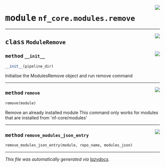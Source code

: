 <!-- markdownlint-disable -->

<a href="../../../../../../tools/nf_core/modules/remove.py#L0"><img align="right" style="float:right;" src="https://img.shields.io/badge/-source-cccccc?style=flat-square"></a>

# <kbd>module</kbd> `nf_core.modules.remove`

---

<a href="../../../../../../tools/nf_core/modules/remove.py#L15"><img align="right" style="float:right;" src="https://img.shields.io/badge/-source-cccccc?style=flat-square"></a>

## <kbd>class</kbd> `ModuleRemove`

<a href="../../../../../../tools/nf_core/modules/remove.py#L16"><img align="right" style="float:right;" src="https://img.shields.io/badge/-source-cccccc?style=flat-square"></a>

### <kbd>method</kbd> `__init__`

```python
__init__(pipeline_dir)
```

Initialise the ModulesRemove object and run remove command

---

<a href="../../../../../../tools/nf_core/modules/remove.py#L22"><img align="right" style="float:right;" src="https://img.shields.io/badge/-source-cccccc?style=flat-square"></a>

### <kbd>method</kbd> `remove`

```python
remove(module)
```

Remove an already installed module This command only works for modules that are installed from 'nf-core/modules'

---

<a href="../../../../../../tools/nf_core/modules/remove.py#L81"><img align="right" style="float:right;" src="https://img.shields.io/badge/-source-cccccc?style=flat-square"></a>

### <kbd>method</kbd> `remove_modules_json_entry`

```python
remove_modules_json_entry(module, repo_name, modules_json)
```

---

_This file was automatically generated via [lazydocs](https://github.com/ml-tooling/lazydocs)._
